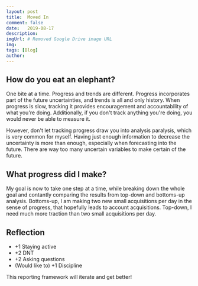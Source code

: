 ```yaml
---
layout: post
title:  Moved In
comment: false
date:   2019-08-17
description: 
imgUrl: # Removed Google Drive image URL
img: 
tags: [Blog]
author:
---
```


## How do you eat an elephant?

One bite at a time. Progress and trends are different. Progress incorporates part of the future uncertainties, and trends is all and only history. When progress is slow, tracking it provides encouragement and accountability of what you're doing. Additionally, if you don't track anything you're doing, you would never be able to measure it.

However, don't let tracking progress draw you into analysis paralysis, which is very common for myself. Having just enough information to decrease the uncertainty is more than enough, especially when forecasting into the future. There are way too many uncertain variables to make certain of the future.

## What progress did I make?

My goal is now to take one step at a time, while breaking down the whole goal and contantly comparing the results from top-down and bottoms-up analysis. Bottoms-up, I am making two new small acquisitions per day in the sense of progress, that hopefully leads to account acquisitions. Top-down, I need much more traction than two small acquisitions per day.

## Reflection
- +1 Staying active
- +2 DNT
- +2 Asking questions
- (Would like to) +1 Discipline

This reporting framework will iterate and get better!
